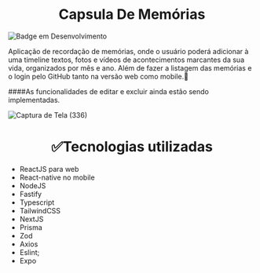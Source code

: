 <h1 align="center"> Capsula De Memórias </h1>

![Badge em Desenvolvimento](http://img.shields.io/static/v1?label=STATUS&message=EM%20DESENVOLVIMENTO&color=GREEN&style=for-the-badge)

Aplicação de recordação de memórias, onde o usuário poderá adicionar à uma timeline textos, fotos e vídeos de acontecimentos marcantes da sua vida, organizados por mês e ano. Além de fazer a listagem das memórias e o login pelo GitHub tanto na versão web como mobile.🚀

####As funcionalidades de editar e excluir ainda estão sendo implementadas.


![Captura de Tela (336)](https://github.com/Osnaelle/CapsulaDeMemorias/assets/36750879/a7e951e4-dbc8-4c29-8c60-bb4ed5579ba8)



<h1 align="center"> ✅Tecnologias utilizadas </h1>

* ReactJS para web 
* React-native no mobile
* NodeJS
* Fastify
* Typescript
* TailwindCSS
* NextJS 
* Prisma
* Zod
* Axios
* Eslint;
* Expo



